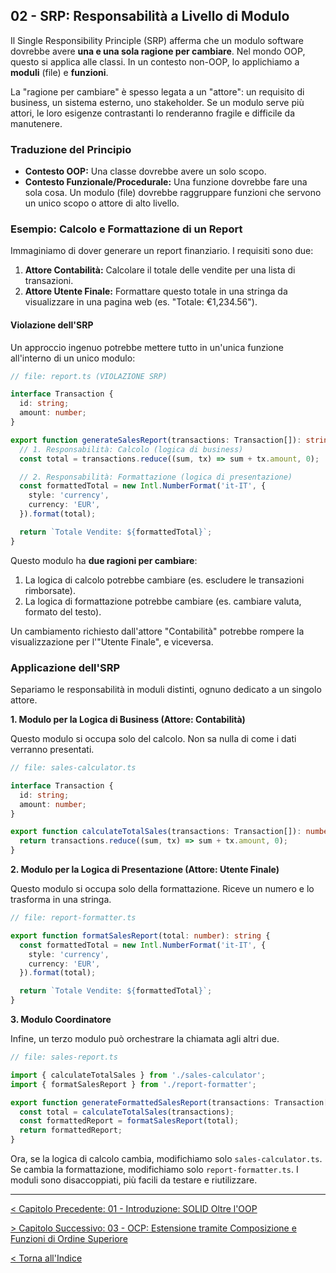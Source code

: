 ## 02 - SRP: Responsabilità a Livello di Modulo

Il Single Responsibility Principle (SRP) afferma che un modulo software dovrebbe avere **una e una sola ragione per cambiare**. Nel mondo OOP, questo si applica alle classi. In un contesto non-OOP, lo applichiamo a **moduli** (file) e **funzioni**.

La "ragione per cambiare" è spesso legata a un "attore": un requisito di business, un sistema esterno, uno stakeholder. Se un modulo serve più attori, le loro esigenze contrastanti lo renderanno fragile e difficile da manutenere.

### Traduzione del Principio

*   **Contesto OOP:** Una classe dovrebbe avere un solo scopo.
*   **Contesto Funzionale/Procedurale:** Una funzione dovrebbe fare una sola cosa. Un modulo (file) dovrebbe raggruppare funzioni che servono un unico scopo o attore di alto livello.

### Esempio: Calcolo e Formattazione di un Report

Immaginiamo di dover generare un report finanziario. I requisiti sono due:
1.  **Attore Contabilità:** Calcolare il totale delle vendite per una lista di transazioni.
2.  **Attore Utente Finale:** Formattare questo totale in una stringa da visualizzare in una pagina web (es. "Totale: €1,234.56").

#### Violazione dell'SRP

Un approccio ingenuo potrebbe mettere tutto in un'unica funzione all'interno di un unico modulo:

```typescript
// file: report.ts (VIOLAZIONE SRP)

interface Transaction {
  id: string;
  amount: number;
}

export function generateSalesReport(transactions: Transaction[]): string {
  // 1. Responsabilità: Calcolo (logica di business)
  const total = transactions.reduce((sum, tx) => sum + tx.amount, 0);

  // 2. Responsabilità: Formattazione (logica di presentazione)
  const formattedTotal = new Intl.NumberFormat('it-IT', {
    style: 'currency',
    currency: 'EUR',
  }).format(total);

  return `Totale Vendite: ${formattedTotal}`;
}
```

Questo modulo ha **due ragioni per cambiare**: 
1.  La logica di calcolo potrebbe cambiare (es. escludere le transazioni rimborsate).
2.  La logica di formattazione potrebbe cambiare (es. cambiare valuta, formato del testo).

Un cambiamento richiesto dall'attore "Contabilità" potrebbe rompere la visualizzazione per l'"Utente Finale", e viceversa.

### Applicazione dell'SRP

Separiamo le responsabilità in moduli distinti, ognuno dedicato a un singolo attore.

**1. Modulo per la Logica di Business (Attore: Contabilità)**

Questo modulo si occupa solo del calcolo. Non sa nulla di come i dati verranno presentati.

```typescript
// file: sales-calculator.ts

interface Transaction {
  id: string;
  amount: number;
}

export function calculateTotalSales(transactions: Transaction[]): number {
  return transactions.reduce((sum, tx) => sum + tx.amount, 0);
}
```

**2. Modulo per la Logica di Presentazione (Attore: Utente Finale)**

Questo modulo si occupa solo della formattazione. Riceve un numero e lo trasforma in una stringa.

```typescript
// file: report-formatter.ts

export function formatSalesReport(total: number): string {
  const formattedTotal = new Intl.NumberFormat('it-IT', {
    style: 'currency',
    currency: 'EUR',
  }).format(total);

  return `Totale Vendite: ${formattedTotal}`;
}
```

**3. Modulo Coordinatore**

Infine, un terzo modulo può orchestrare la chiamata agli altri due.

```typescript
// file: sales-report.ts

import { calculateTotalSales } from './sales-calculator';
import { formatSalesReport } from './report-formatter';

export function generateFormattedSalesReport(transactions: Transaction[]): string {
  const total = calculateTotalSales(transactions);
  const formattedReport = formatSalesReport(total);
  return formattedReport;
}
```

Ora, se la logica di calcolo cambia, modifichiamo solo `sales-calculator.ts`. Se cambia la formattazione, modifichiamo solo `report-formatter.ts`. I moduli sono disaccoppiati, più facili da testare e riutilizzare.

---

[< Capitolo Precedente: 01 - Introduzione: SOLID Oltre l'OOP](./01-introduzione-solid-oltre-oop.md)

[> Capitolo Successivo: 03 - OCP: Estensione tramite Composizione e Funzioni di Ordine Superiore](./03-ocp-estensione-tramite-composizione.md)

[< Torna all'Indice](./index.md)
